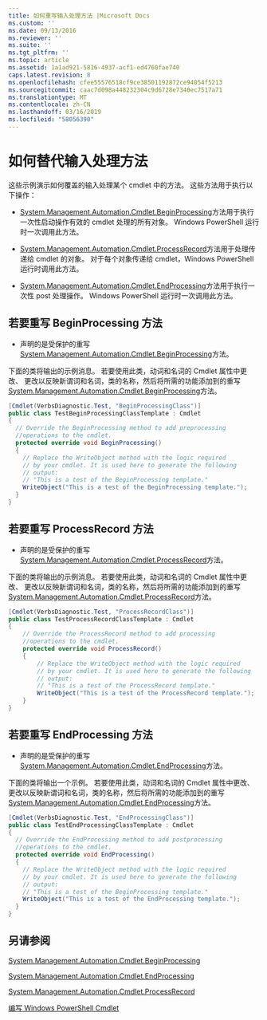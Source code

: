 ```yaml
---
title: 如何重写输入处理方法 |Microsoft Docs
ms.custom: ''
ms.date: 09/13/2016
ms.reviewer: ''
ms.suite: ''
ms.tgt_pltfrm: ''
ms.topic: article
ms.assetid: 1a1ad921-5816-4937-acf1-ed4760fae740
caps.latest.revision: 8
ms.openlocfilehash: cfee55576518cf9ce38501192872ce94054f5213
ms.sourcegitcommit: caac7d098a448232304c9d6728e7340ec7517a71
ms.translationtype: MT
ms.contentlocale: zh-CN
ms.lasthandoff: 03/16/2019
ms.locfileid: "58056390"
---
```

# <a name="how-to-override-input-processing-methods"></a>如何替代输入处理方法

这些示例演示如何覆盖的输入处理某个 cmdlet 中的方法。 这些方法用于执行以下操作：

- [System.Management.Automation.Cmdlet.BeginProcessing](/dotnet/api/System.Management.Automation.Cmdlet.BeginProcessing)方法用于执行一次性启动操作有效的 cmdlet 处理的所有对象。 Windows PowerShell 运行时一次调用此方法。

- [System.Management.Automation.Cmdlet.ProcessRecord](/dotnet/api/System.Management.Automation.Cmdlet.ProcessRecord)方法用于处理传递给 cmdlet 的对象。 对于每个对象传递给 cmdlet，Windows PowerShell 运行时调用此方法。

- [System.Management.Automation.Cmdlet.EndProcessing](/dotnet/api/System.Management.Automation.Cmdlet.EndProcessing)方法用于执行一次性 post 处理操作。 Windows PowerShell 运行时一次调用此方法。

## <a name="to-override-the-beginprocessing-method"></a>若要重写 BeginProcessing 方法

- 声明的是受保护的重写[System.Management.Automation.Cmdlet.BeginProcessing](/dotnet/api/System.Management.Automation.Cmdlet.BeginProcessing)方法。

下面的类将输出的示例消息。 若要使用此类，动词和名词的 Cmdlet 属性中更改、 更改以反映新谓词和名词，类的名称，然后将所需的功能添加到的重写[System.Management.Automation.Cmdlet.BeginProcessing](/dotnet/api/System.Management.Automation.Cmdlet.BeginProcessing)方法。

```csharp
[Cmdlet(VerbsDiagnostic.Test, "BeginProcessingClass")]
public class TestBeginProcessingClassTemplate : Cmdlet
{
  // Override the BeginProcessing method to add preprocessing
  //operations to the cmdlet.
  protected override void BeginProcessing()
  {
    // Replace the WriteObject method with the logic required
    // by your cmdlet. It is used here to generate the following
    // output:
    // "This is a test of the BeginProcessing template."
    WriteObject("This is a test of the BeginProcessing template.");
  }
}
```

## <a name="to-override-the-processrecord-method"></a>若要重写 ProcessRecord 方法

- 声明的是受保护的重写[System.Management.Automation.Cmdlet.ProcessRecord](/dotnet/api/System.Management.Automation.Cmdlet.ProcessRecord)方法。

下面的类将输出的示例消息。 若要使用此类，动词和名词的 Cmdlet 属性中更改、 更改以反映新谓词和名词，类的名称，然后将所需的功能添加到的重写[System.Management.Automation.Cmdlet.ProcessRecord](/dotnet/api/System.Management.Automation.Cmdlet.ProcessRecord)方法。

```csharp
[Cmdlet(VerbsDiagnostic.Test, "ProcessRecordClass")]
public class TestProcessRecordClassTemplate : Cmdlet
{
    // Override the ProcessRecord method to add processing
    //operations to the cmdlet.
    protected override void ProcessRecord()
    {
        // Replace the WriteObject method with the logic required
        // by your cmdlet. It is used here to generate the following
        // output:
        // "This is a test of the ProcessRecord template."
        WriteObject("This is a test of the ProcessRecord template.");
    }
}

```

## <a name="to-override-the-endprocessing-method"></a>若要重写 EndProcessing 方法

- 声明的是受保护的重写[System.Management.Automation.Cmdlet.EndProcessing](/dotnet/api/System.Management.Automation.Cmdlet.EndProcessing)方法。

下面的类将输出一个示例。 若要使用此类，动词和名词的 Cmdlet 属性中更改、 更改以反映新谓词和名词，类的名称，然后将所需的功能添加到的重写[System.Management.Automation.Cmdlet.EndProcessing](/dotnet/api/System.Management.Automation.Cmdlet.EndProcessing)方法。

```csharp
[Cmdlet(VerbsDiagnostic.Test, "EndProcessingClass")]
public class TestEndProcessingClassTemplate : Cmdlet
{
  // Override the EndProcessing method to add postprocessing
  //operations to the cmdlet.
  protected override void EndProcessing()
  {
    // Replace the WriteObject method with the logic required
    // by your cmdlet. It is used here to generate the following
    // output:
    // "This is a test of the BeginProcessing template."
    WriteObject("This is a test of the EndProcessing template.");
  }
}
```

## <a name="see-also"></a>另请参阅

[System.Management.Automation.Cmdlet.BeginProcessing](/dotnet/api/System.Management.Automation.Cmdlet.BeginProcessing)

[System.Management.Automation.Cmdlet.EndProcessing](/dotnet/api/System.Management.Automation.Cmdlet.EndProcessing)

[System.Management.Automation.Cmdlet.ProcessRecord](/dotnet/api/System.Management.Automation.Cmdlet.ProcessRecord)

[编写 Windows PowerShell Cmdlet](./writing-a-windows-powershell-cmdlet.md)
